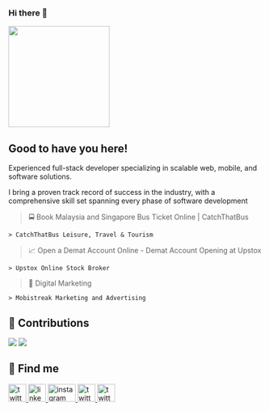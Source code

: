 ### Hi there 👋

<img src="http://heartstchr.github.io/img/jiwan.png"  height="200"/>

## Good to have you here!

Experienced full-stack developer specializing in scalable web, mobile, and software solutions.

I bring a proven track record of success in the industry, with a comprehensive skill set spanning every phase of software development

  > :oncoming_bus: Book Malaysia and Singapore Bus Ticket Online | CatchThatBus
  
    > CatchThatBus Leisure, Travel & Tourism

  > :chart_with_upwards_trend: Open a Demat Account Online - Demat Account Opening at Upstox
  
    > Upstox Online Stock Broker

  > :mega: Digital Marketing
  
    > Mobistreak Marketing and Advertising

## :beers: Contributions

<img src="https://github-readme-stats.vercel.app/api?username=heartstchr&show_icons=true&count_private=true&title_color=b794f4&text_color=ffffff&icon_color=ffffff&bg_color=1a202c&include_all_commits=true%22%20alt=%22Contributions" />

<img src="https://github-readme-stats.vercel.app/api/top-langs/?username=heartstchr&layout=compact&title_color=553c9a&text_color=1a202c"/>

## :flashlight: Find me

<p>
  <a href="https://stackoverflow.com/story/jiwanghosal" rel="nofollow">
    <img src="https://cdn.jsdelivr.net/npm/simple-icons@3.0.1/icons/stackoverflow.svg" alt="twitter" height="35" />
  </a>
  
  <a href="https://www.linkedin.com/in/jiwanghosal/" rel="nofollow">
    <img src="https://cdn.jsdelivr.net/npm/simple-icons@3.0.1/icons/linkedin.svg" alt="linkedin" height="35" />
  </a>

  <a href="https://www.instagram.com/stchr_heart/" rel="nofollow">
    <img src="https://cdn.jsdelivr.net/npm/simple-icons@3.0.1/icons/instagram.svg" alt="instagram" height="35" width="55" />
  </a>

  <a href="https://twitter.com/stchr_ghosal" rel="nofollow">
    <img src="https://cdn.jsdelivr.net/npm/simple-icons@3.0.1/icons/twitter.svg" alt="twitter" height="35" />
  </a>
  
  <a href="https://youtube.com/c/JiwanGhosal" rel="nofollow">
    <img src="https://cdn.jsdelivr.net/npm/simple-icons@3.0.1/icons/youtube.svg" alt="twitter" height="35" />
  </a>
  
</p>
